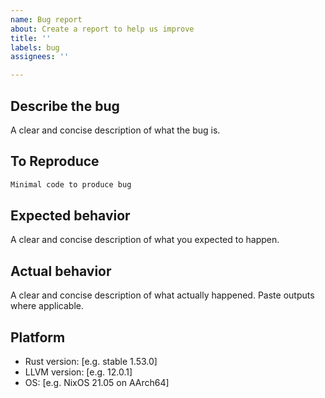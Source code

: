 ```yaml
---
name: Bug report
about: Create a report to help us improve
title: ''
labels: bug
assignees: ''

---
```


## Describe the bug

A clear and concise description of what the bug is.

## To Reproduce

```rs
Minimal code to produce bug
```

## Expected behavior

A clear and concise description of what you expected to happen.

## Actual behavior

A clear and concise description of what actually happened. Paste outputs where applicable.

## Platform

- Rust version: [e.g. stable 1.53.0]
- LLVM version: [e.g. 12.0.1]
- OS: [e.g. NixOS 21.05 on AArch64]
